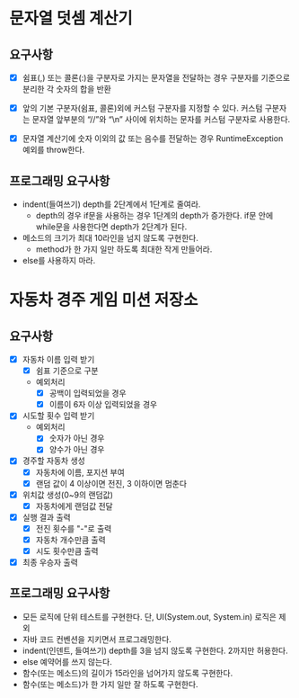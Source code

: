 # 문자열 덧셈 계산기
## 요구사항
- [x] 쉼표(,) 또는 콜론(:)을 구분자로 가지는 문자열을 전달하는 경우 구분자를 기준으로 분리한 각 숫자의 합을 반환
- [x] 앞의 기본 구분자(쉼표, 콜론)외에 커스텀 구분자를 지정할 수 있다. 커스텀 구분자는 문자열 앞부분의 “//”와 “\n” 사이에 위치하는 문자를 커스텀 구분자로 사용한다.
- [x] 문자열 계산기에 숫자 이외의 값 또는 음수를 전달하는 경우 RuntimeException 예외를 throw한다.


## 프로그래밍 요구사항
- indent(들여쓰기) depth를 2단계에서 1단계로 줄여라.
    - depth의 경우 if문을 사용하는 경우 1단계의 depth가 증가한다. if문 안에 while문을 사용한다면 depth가 2단계가 된다.
- 메소드의 크기가 최대 10라인을 넘지 않도록 구현한다.
    - method가 한 가지 일만 하도록 최대한 작게 만들어라.
- else를 사용하지 마라.


# 자동차 경주 게임 미션 저장소
## 요구사항
- [x] 자동차 이름 입력 받기
    - [x] 쉼표 기준으로 구분
    - 예외처리
        - [x] 공백이 입력되었을 경우
        - [x] 이름이 6자 이상 입력되었을 경우
- [x] 시도할 횟수 입력 받기
    - 예외처리
        - [x] 숫자가 아닌 경우
        - [x] 양수가 아닌 경우
- [x] 경주할 자동차 생성
    - [x] 자동차에 이름, 포지션 부여
    - [x] 랜덤 값이 4 이상이면 전진, 3 이하이면 멈춘다
- [x] 위치값 생성(0~9의 랜덤값)
    - [x] 자동차에게 랜덤값 전달
- [x] 실행 결과 출력
    - [x] 전진 횟수를 "-"로 출력
    - [x] 자동차 개수만큼 출력
    - [x] 시도 횟수만큼 출력
- [x] 최종 우승자 출력

## 프로그래밍 요구사항
- 모든 로직에 단위 테스트를 구현한다. 단, UI(System.out, System.in) 로직은 제외
- 자바 코드 컨벤션을 지키면서 프로그래밍한다.
- indent(인덴트, 들여쓰기) depth를 3을 넘지 않도록 구현한다. 2까지만 허용한다.
- else 예약어를 쓰지 않는다.
- 함수(또는 메소드)의 길이가 15라인을 넘어가지 않도록 구현한다.
- 함수(또는 메소드)가 한 가지 일만 잘 하도록 구현한다.